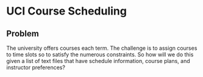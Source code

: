 # UCI Course Scheduling

## Problem
The university offers courses each term. The challenge is to assign courses to time slots so to satisfy the numerous constraints. So how will we do this given a list of text files that have schedule information, course plans, and instructor preferences?
